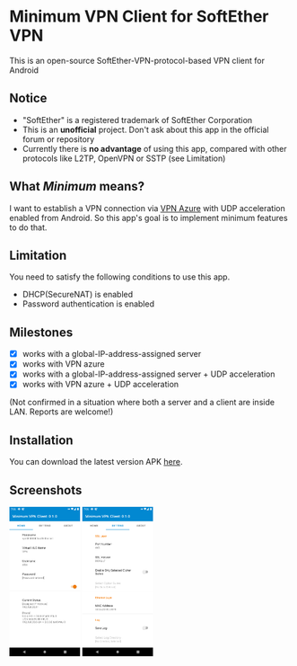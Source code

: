 # Minimum VPN Client for SoftEther VPN
This is an open-source SoftEther-VPN-protocol-based VPN client for Android

## Notice
* "SoftEther" is a registered trademark of SoftEther Corporation
* This is an **unofficial** project. Don't ask about this app in the official forum or repository
* Currently there is **no advantage** of using this app, compared with other protocols like L2TP, OpenVPN or SSTP (see Limitation)

## What *Minimum* means?
I want to establish a VPN connection via [VPN Azure](http://www.vpnazure.net/en/)
with UDP acceleration enabled from Android. So this app's goal is to implement minimum features to do that.

## Limitation
You need to satisfy the following conditions to use this app.
* DHCP(SecureNAT) is enabled
* Password authentication is enabled

## Milestones
- [x] works with a global-IP-address-assigned server
- [x] works with VPN azure
- [x] works with a global-IP-address-assigned server + UDP acceleration
- [x] works with VPN azure + UDP acceleration

(Not confirmed in a situation where both a server and a client are inside LAN. Reports are welcome!)

## Installation
You can download the latest version APK
[here](https://github.com/kittoku/Minimum-VPN-Client-for-SoftEther-VPN/releases/download/v0.2.0/mvc-0.2.0.apk).

## Screenshots
<img src="images/example_home.png" width=25%> <img src="images/example_setting.png" width=25%>
